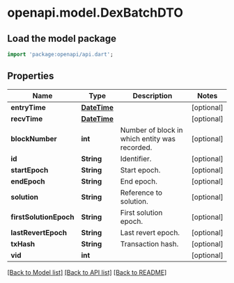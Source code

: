 # openapi.model.DexBatchDTO

## Load the model package
```dart
import 'package:openapi/api.dart';
```

## Properties
Name | Type | Description | Notes
------------ | ------------- | ------------- | -------------
**entryTime** | [**DateTime**](DateTime.md) |  | [optional] 
**recvTime** | [**DateTime**](DateTime.md) |  | [optional] 
**blockNumber** | **int** | Number of block in which entity was recorded. | [optional] 
**id** | **String** | Identifier. | [optional] 
**startEpoch** | **String** | Start epoch. | [optional] 
**endEpoch** | **String** | End epoch. | [optional] 
**solution** | **String** | Reference to solution. | [optional] 
**firstSolutionEpoch** | **String** | First solution epoch. | [optional] 
**lastRevertEpoch** | **String** | Last revert epoch. | [optional] 
**txHash** | **String** | Transaction hash. | [optional] 
**vid** | **int** |  | [optional] 

[[Back to Model list]](../README.md#documentation-for-models) [[Back to API list]](../README.md#documentation-for-api-endpoints) [[Back to README]](../README.md)


